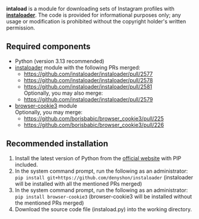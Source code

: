 **intaload** is a module for downloading sets of Instagram profiles with [**instaloader**](https://github.com/instaloader/instaloader). The code is provided for informational purposes only; any usage or modification is prohibited without the copyright holder's written permission.


## Required components
- Python (version 3.13 recommended)
- [instaloader](https://github.com/instaloader/instaloader) module with the following PRs merged:
   * https://github.com/instaloader/instaloader/pull/2577
   * https://github.com/instaloader/instaloader/pull/2578
   * https://github.com/instaloader/instaloader/pull/2581<br/>
Optionally, you may also merge:
   * https://github.com/instaloader/instaloader/pull/2579
- [browser-cookie3](https://github.com/borisbabic/browser_cookie3) module<br/>
Optionally, you may merge:
   * https://github.com/borisbabic/browser_cookie3/pull/225
   * https://github.com/borisbabic/browser_cookie3/pull/226


## Recommended installation
1. Install the latest version of Python from the [official website](https://www.python.org/downloads/) with PIP included.
2. In the system command prompt, run the following as an administrator:
   `pip install git+https://github.com/denyshon/instaloader`
   (instaloader will be installed with all the mentioned PRs merged)
3. In the system command prompt, run the following as an administrator:
   `pip install browser-cookie3`
   (browser-cookie3 will be installed without the mentioned PRs merged)
4. Download the source code file (instaload.py) into the working directory.
